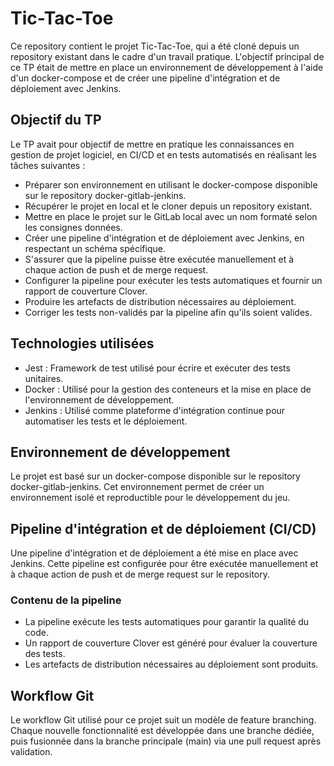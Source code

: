 # Tic-Tac-Toe

Ce repository contient le projet Tic-Tac-Toe, qui a été cloné depuis un repository existant dans le cadre d'un travail pratique. L'objectif principal de ce TP était de mettre en place un environnement de développement à l'aide d'un docker-compose et de créer une pipeline d'intégration et de déploiement avec Jenkins.

## Objectif du TP

Le TP avait pour objectif de mettre en pratique les connaissances en gestion de projet logiciel, en CI/CD et en tests automatisés en réalisant les tâches suivantes :

- Préparer son environnement en utilisant le docker-compose disponible sur le repository docker-gitlab-jenkins.
- Récupérer le projet en local et le cloner depuis un repository existant.
- Mettre en place le projet sur le GitLab local avec un nom formaté selon les consignes données.
- Créer une pipeline d'intégration et de déploiement avec Jenkins, en respectant un schéma spécifique.
- S'assurer que la pipeline puisse être exécutée manuellement et à chaque action de push et de merge request.
- Configurer la pipeline pour exécuter les tests automatiques et fournir un rapport de couverture Clover.
- Produire les artefacts de distribution nécessaires au déploiement.
- Corriger les tests non-validés par la pipeline afin qu'ils soient valides.

## Technologies utilisées

- Jest : Framework de test utilisé pour écrire et exécuter des tests unitaires.
- Docker : Utilisé pour la gestion des conteneurs et la mise en place de l'environnement de développement.
- Jenkins : Utilisé comme plateforme d'intégration continue pour automatiser les tests et le déploiement.

## Environnement de développement

Le projet est basé sur un docker-compose disponible sur le repository docker-gitlab-jenkins. Cet environnement permet de créer un environnement isolé et reproductible pour le développement du jeu.

## Pipeline d'intégration et de déploiement (CI/CD)

Une pipeline d'intégration et de déploiement a été mise en place avec Jenkins. Cette pipeline est configurée pour être exécutée manuellement et à chaque action de push et de merge request sur le repository.

### Contenu de la pipeline

- La pipeline exécute les tests automatiques pour garantir la qualité du code.
- Un rapport de couverture Clover est généré pour évaluer la couverture des tests.
- Les artefacts de distribution nécessaires au déploiement sont produits.

## Workflow Git

Le workflow Git utilisé pour ce projet suit un modèle de feature branching. Chaque nouvelle fonctionnalité est développée dans une branche dédiée, puis fusionnée dans la branche principale (main) via une pull request après validation.

